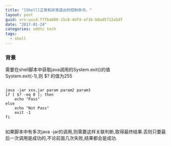 ```yaml
---
title: "[Shell]正常和异常退出的控制命令。"
layout: post
guid: urn:uuid:f7fba600-15c8-4df4-af1b-b0ad5712a5df
date: "2017-01-24"
categories: sddtc tech
tags:
  - shell
---
```


### 背景

需要在shell脚本中获取java调用的System.exit()的值  
System.exit(-1),则 $? 的值为255

```vim

java -jar xxx.jar param param2 param3  
if [ $? -eq 0 ]; then
	echo "Pass"
else
	echo "Not Pass"
	exit -1
fi


```

如果脚本中有多次java -jar的调用,则需要这样关联判断,取得最终结果.否则只要最后一次调用是成功的,不论前面几次失败,结果都会是成功.

